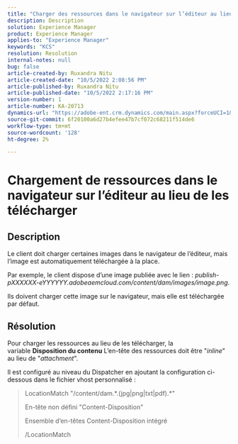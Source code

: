 ```yaml
---
title: "Charger des ressources dans le navigateur sur l’éditeur au lieu de les télécharger"
description: Description
solution: Experience Manager
product: Experience Manager
applies-to: "Experience Manager"
keywords: "KCS"
resolution: Resolution
internal-notes: null
bug: false
article-created-by: Ruxandra Nitu
article-created-date: "10/5/2022 2:08:56 PM"
article-published-by: Ruxandra Nitu
article-published-date: "10/5/2022 2:17:16 PM"
version-number: 1
article-number: KA-20713
dynamics-url: "https://adobe-ent.crm.dynamics.com/main.aspx?forceUCI=1&pagetype=entityrecord&etn=knowledgearticle&id=a7a6973c-b744-ed11-bba2-0022480869de"
source-git-commit: 6f20100a6d27b4efee47b7cf072c68211f514de6
workflow-type: tm+mt
source-wordcount: '128'
ht-degree: 2%

---
```


# Chargement de ressources dans le navigateur sur l’éditeur au lieu de les télécharger

## Description


Le client doit charger certaines images dans le navigateur de l’éditeur, mais l’image est automatiquement téléchargée à la place.

Par exemple, le client dispose d’une image publiée avec le lien : *publish-pXXXXXX-eYYYYYY.adobeaemcloud.com/content/dam/images/image.png*.

Ils doivent charger cette image sur le navigateur, mais elle est téléchargée par défaut.


## Résolution


Pour charger les ressources au lieu de les télécharger, la variable <b>Disposition du contenu</b> L’en-tête des ressources doit être &quot;*inline*&quot; au lieu de &quot;*attachment*&quot;.

Il est configuré au niveau du Dispatcher en ajoutant la configuration ci-dessous dans le fichier vhost personnalisé :




> LocationMatch &quot;\/content\/dam.\*\.(jpg|png|txt|pdf).\*&quot;
> 
> En-tête non défini &quot;Content-Disposition&quot;
> 
> Ensemble d’en-têtes Content-Disposition intégré
> 
> /LocationMatch





